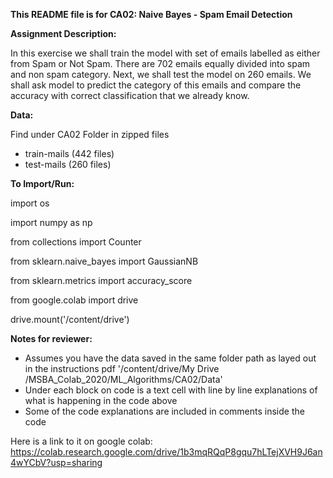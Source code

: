 **This README file is for CA02: Naive Bayes - Spam Email Detection**

**Assignment Description:**

In this exercise we shall train the model with set of emails labelled as either from Spam or Not Spam. There are 702 emails equally divided into spam and non spam category. Next, we shall test the model on 260 emails. We shall ask model to predict the category of this emails and compare the accuracy with correct classification that we already know.

**Data:**

Find under CA02 Folder in zipped files
- train-mails (442 files)
- test-mails (260 files)

**To Import/Run:**

import os

import numpy as np

from collections import Counter

from sklearn.naive_bayes import GaussianNB

from sklearn.metrics import accuracy_score

from google.colab import drive

drive.mount('/content/drive')

**Notes for reviewer:**
- Assumes you have the data saved in the same folder path as layed out in the instructions pdf '/content/drive/My Drive
/MSBA_Colab_2020/ML_Algorithms/CA02/Data'
- Under each block on code is a text cell with line by line explanations of what is happening in the code above
- Some of the code explanations are included in comments inside the code

Here is a link to it on google colab: https://colab.research.google.com/drive/1b3mqRQqP8gqu7hLTejXVH9J6an4wYCbV?usp=sharing

